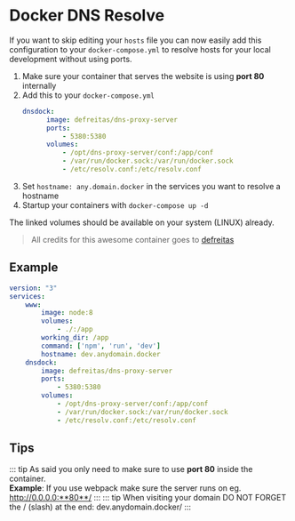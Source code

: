 # Docker DNS Resolve
If you want to skip editing your `hosts` file you can now easily add this configuration to your `docker-compose.yml` to resolve hosts for your local development without using ports.

1. Make sure your container that serves the website is using **port 80** internally
2. Add this to your `docker-compose.yml`
    ```yaml
    dnsdock:
          image: defreitas/dns-proxy-server
          ports:
              - 5380:5380
          volumes:
              - /opt/dns-proxy-server/conf:/app/conf
              - /var/run/docker.sock:/var/run/docker.sock
              - /etc/resolv.conf:/etc/resolv.conf
    ```
3. Set `hostname: any.domain.docker` in the services you want to resolve a hostname
4. Startup your containers with `docker-compose up -d`

The linked volumes should be available on your system (LINUX) already.

> All credits for this awesome container goes to [defreitas](https://hub.docker.com/r/defreitas/dns-proxy-server/)

## Example
```yaml
version: "3"
services:
    www:
        image: node:8
        volumes:
            - ./:/app
        working_dir: /app
        command: ['npm', 'run', 'dev']
        hostname: dev.anydomain.docker
    dnsdock:
        image: defreitas/dns-proxy-server
        ports:
            - 5380:5380
        volumes:
            - /opt/dns-proxy-server/conf:/app/conf
            - /var/run/docker.sock:/var/run/docker.sock
            - /etc/resolv.conf:/etc/resolv.conf
```
## Tips
::: tip
As said you only need to make sure to use **port 80** inside the container.\
**Example**: If you use webpack make sure the server runs on eg. http://0.0.0.0:**80**/
:::
::: tip
When visiting your domain DO NOT FORGET the / (slash) at the end: dev.anydomain.docker/
:::
